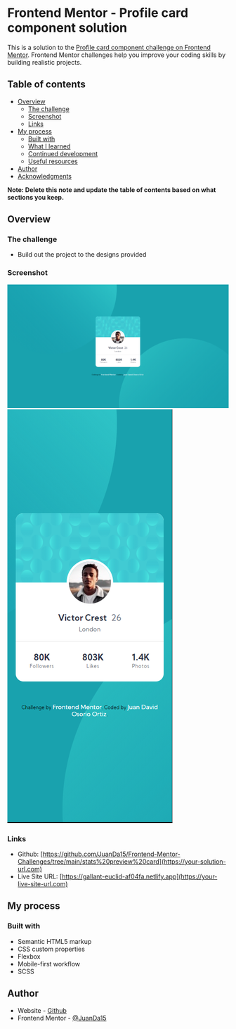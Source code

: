# Frontend Mentor - Profile card component solution

This is a solution to the [Profile card component challenge on Frontend Mentor](https://www.frontendmentor.io/challenges/profile-card-component-cfArpWshJ). Frontend Mentor challenges help you improve your coding skills by building realistic projects. 

## Table of contents

- [Overview](#overview)
  - [The challenge](#the-challenge)
  - [Screenshot](#screenshot)
  - [Links](#links)
- [My process](#my-process)
  - [Built with](#built-with)
  - [What I learned](#what-i-learned)
  - [Continued development](#continued-development)
  - [Useful resources](#useful-resources)
- [Author](#author)
- [Acknowledgments](#acknowledgments)

**Note: Delete this note and update the table of contents based on what sections you keep.**

## Overview

### The challenge

- Build out the project to the designs provided

### Screenshot

![](./assets/images/screenshots/1.png)
![](./assets/images/screenshots/2.png)

### Links

- Github: [https://github.com/JuanDa15/Frontend-Mentor-Challenges/tree/main/stats%20preview%20card](https://your-solution-url.com)
- Live Site URL: [https://gallant-euclid-af04fa.netlify.app](https://your-live-site-url.com)

## My process

### Built with

- Semantic HTML5 markup
- CSS custom properties
- Flexbox
- Mobile-first workflow
- SCSS

## Author

- Website - [Github](https://github.com/JuanDa15)
- Frontend Mentor - [@JuanDa15](https://www.frontendmentor.io/profile/JuanDa15)
